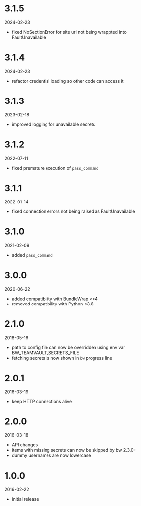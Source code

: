 # 3.1.5

2024-02-23

* fixed NoSectionError for site url not being wrappted into FaultUnavailable

# 3.1.4

2024-02-23

* refactor credential loading so other code can access it


# 3.1.3

2023-02-18

* improved logging for unavailable secrets


# 3.1.2

2022-07-11

* fixed premature execution of `pass_command`


# 3.1.1

2022-01-14

* fixed connection errors not being raised as FaultUnavailable


# 3.1.0

2021-02-09

* added `pass_command`


# 3.0.0

2020-06-22

* added compatibility with BundleWrap >=4
* removed compatibility with Python <3.6


# 2.1.0

2018-05-16

* path to config file can now be overridden using env var BW_TEAMVAULT_SECRETS_FILE
* fetching secrets is now shown in `bw` progress line


# 2.0.1

2016-03-19

* keep HTTP connections alive


# 2.0.0

2016-03-18

* API changes
* items with missing secrets can now be skipped by bw 2.3.0+
* dummy usernames are now lowercase


# 1.0.0

2016-02-22

* initial release
